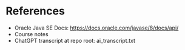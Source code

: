 # References
- Oracle Java SE Docs: https://docs.oracle.com/javase/8/docs/api/
- Course notes
- ChatGPT transcript at repo root: ai_transcript.txt
